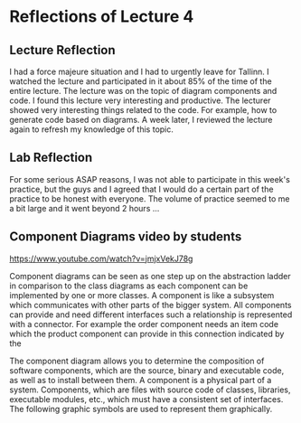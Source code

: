 # Reflections of Lecture 4

## Lecture Reflection
I had a force majeure situation and I had to urgently leave for Tallinn. I watched the lecture 
and participated in it about 85% of the time of the entire lecture. The lecture was on the topic 
of diagram components and code. I found this lecture very interesting and productive. The lecturer 
showed very interesting things related to the code. For example, how to generate code based on diagrams.
 A week later, I reviewed the lecture again to refresh my knowledge of this topic.

## Lab Reflection

For some serious ASAP reasons, I was not able to participate in this week's practice, 
but the guys and I agreed that I would do a certain part of the practice to be honest with everyone. 
The volume of practice seemed to me a bit large and it went beyond 2 hours ...


## Component Diagrams video by students
https://www.youtube.com/watch?v=jmjxVekJ78g

Component diagrams can be seen as one step up on the abstraction ladder in comparison to the class 
diagrams as each component can be implemented by one or more classes.
A component is like a subsystem which communicates with other parts of the bigger system. 
All components can provide and need different interfaces such a relationship is represented with a connector. 
For example the order component needs an item code which the product component can provide
in this connection indicated by the


The component diagram allows you to determine the composition of software components, which are the source, binary and executable code, as well as to install between them.
A component is a physical part of a system. Components, which are files with source code of classes, libraries, executable modules, etc., which must have a consistent set of interfaces. The following graphic symbols are used to represent them graphically.






















